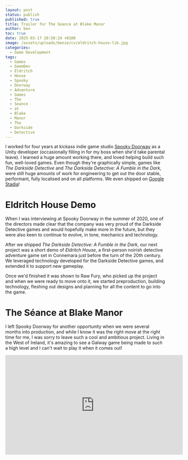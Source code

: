```yaml
---
layout: post
status: publish
published: true
title: Trailer for The Seance at Blake Manor
author: ben
toc: true
date: 2025-03-17 20:50:24 +0100
image: /assets/uploads/benie/cv/eldritch-house-lib.jpg
categories:
  - Game Development
tags:
  - Games
  - GameDev
  - Eldritch
  - House
  - Spooky
  - Doorway
  - Adventure
  - Games
  - The
  - Seance
  - at
  - Blake
  - Manor
  - The
  - Darkside
  - Detective
---
```

I worked for four years at kickass indie game studio [Spooky Doorway](https://www.spookydoorway.com/) as a Unity developer (occasionally filling in for my boss when she'd take parental leave). I learned a huge amount working there, and loved helping build such fun, well-loved games. Even though they're graphically simple, games like _The Darkside Detective_ and _The Darkside Detective: A Fumble in the Dark_, were still huge amounts of work for engineering to get out the door stable, performant, fully localised and on all platforms. We even shipped on [Google Stadia](https://www.theverge.com/23380140/google-stadia-ending-shutdown-latest-news-gaming-tech/archives/2)! 

# Eldritch House Demo
When I was interviewing at Spooky Doorway in the summer of 2020, one of the directors made clear that the company was very proud of the Darkside Detective games and would hopefully make more in the future, but they were also keen to continue to evolve, in tone, mechanics and technology.

After we shipped _The Darkside Detective: A Fumble in the Dark_, our next project was a short demo of _Eldritch House_, a first-person noirish detective adventure game set in Connemara just before the turn of the 20th century. We leveraged technology developed for the Darkside Detective games, and extended it to support new gameplay.

Once we'd finished it was shown to Raw Fury, who picked up the project and when we were ready to move onto it, we started preproduction, building technology, fleshing out designs and planning for all the content to go into the game.

# The Séance at Blake Manor
I left Spooky Doorway for another opportunity when we were several months into production, and while I know it was the right move at the right time for me, I was sorry to leave such a cool and ambitious project. Living in the West of Ireland, it's amazing to see a Galway game being made to such a high level and I can't wait to play it when it comes out!

<iframe width="560" height="315" src="https://www.youtube.com/embed/09m6cxehfFo?si=q6HAijo5OH03Vsnm" title="YouTube video player" frameborder="0" allow="accelerometer; autoplay; clipboard-write; encrypted-media; gyroscope; picture-in-picture; web-share" referrerpolicy="strict-origin-when-cross-origin" allowfullscreen></iframe>